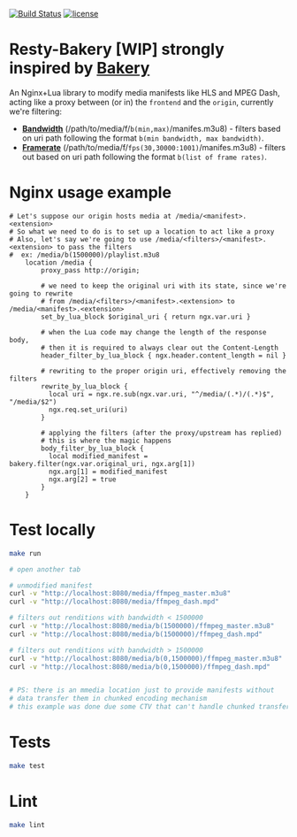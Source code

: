 [![Build Status](https://travis-ci.org/leandromoreira/resty-bakery.svg?branch=master)](https://travis-ci.org/leandromoreira/resty-bakery) [![license](https://img.shields.io/badge/license-BSD--3--Clause-blue.svg)](https://img.shields.io/badge/license-BSD--3--Clause-blue.svg)

# Resty-Bakery [WIP] strongly inspired by [Bakery](https://github.com/cbsinteractive/bakery)

An Nginx+Lua library to modify media manifests like HLS and MPEG Dash, acting like a proxy between (or in) the `frontend` and the `origin`, currently we're filtering:

* [**Bandwidth**](https://github.com/cbsinteractive/bakery/blob/master/docs/filters/bandwidth.md) (/path/to/media/f/`b(min,max)`/manifes.m3u8) - filters based on uri path following the format `b(min bandwidth, max bandwidth)`.
* [**Framerate**](https://github.com/cbsinteractive/bakery/blob/master/docs/filters/frame-rate.md) (/path/to/media/f/`fps(30,30000:1001)`/manifes.m3u8) - filters out based on uri path following the format `b(list of frame rates)`.

# Nginx usage example


```nginx
# Let's suppose our origin hosts media at /media/<manifest>.<extension>
# So what we need to do is to set up a location to act like a proxy
# Also, let's say we're going to use /media/<filters>/<manifest>.<extension> to pass the filters
#  ex: /media/b(1500000)/playlist.m3u8
    location /media {
        proxy_pass http://origin;

        # we need to keep the original uri with its state, since we're going to rewrite
        # from /media/<filters>/<manifest>.<extension> to /media/<manifest>.<extension>
        set_by_lua_block $original_uri { return ngx.var.uri }

        # when the Lua code may change the length of the response body,
        # then it is required to always clear out the Content-Length
        header_filter_by_lua_block { ngx.header.content_length = nil }

        # rewriting to the proper origin uri, effectively removing the filters
        rewrite_by_lua_block {
          local uri = ngx.re.sub(ngx.var.uri, "^/media/(.*)/(.*)$", "/media/$2")
          ngx.req.set_uri(uri)
        }

        # applying the filters (after the proxy/upstream has replied)
        # this is where the magic happens
        body_filter_by_lua_block {
          local modified_manifest = bakery.filter(ngx.var.original_uri, ngx.arg[1])
          ngx.arg[1] = modified_manifest
          ngx.arg[2] = true
        }
    }
```

# Test locally

```bash
make run

# open another tab

# unmodified manifest
curl -v "http://localhost:8080/media/ffmpeg_master.m3u8"
curl -v "http://localhost:8080/media/ffmpeg_dash.mpd"

# filters out renditions with bandwidth < 1500000
curl -v "http://localhost:8080/media/b(1500000)/ffmpeg_master.m3u8"
curl -v "http://localhost:8080/media/b(1500000)/ffmpeg_dash.mpd"

# filters out renditions with bandwidth > 1500000
curl -v "http://localhost:8080/media/b(0,1500000)/ffmpeg_master.m3u8"
curl -v "http://localhost:8080/media/b(0,1500000)/ffmpeg_dash.mpd"


# PS: there is an mmedia location just to provide manifests without
# data transfer them in chunked encoding mechanism
# this example was done due some CTV that can't handle chunked transfer encoding
```

# Tests

```bash
make test
```

# Lint

```bash
make lint
```


